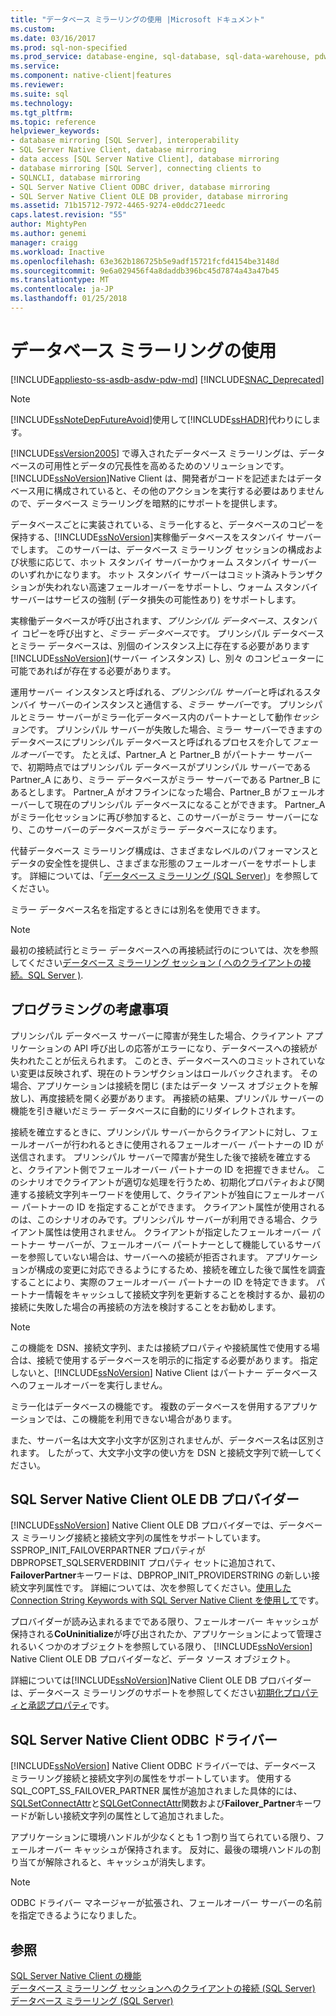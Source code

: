 ```yaml
---
title: "データベース ミラーリングの使用 |Microsoft ドキュメント"
ms.custom: 
ms.date: 03/16/2017
ms.prod: sql-non-specified
ms.prod_service: database-engine, sql-database, sql-data-warehouse, pdw
ms.service: 
ms.component: native-client|features
ms.reviewer: 
ms.suite: sql
ms.technology: 
ms.tgt_pltfrm: 
ms.topic: reference
helpviewer_keywords:
- database mirroring [SQL Server], interoperability
- SQL Server Native Client, database mirroring
- data access [SQL Server Native Client], database mirroring
- database mirroring [SQL Server], connecting clients to
- SQLNCLI, database mirroring
- SQL Server Native Client ODBC driver, database mirroring
- SQL Server Native Client OLE DB provider, database mirroring
ms.assetid: 71b15712-7972-4465-9274-e0ddc271eedc
caps.latest.revision: "55"
author: MightyPen
ms.author: genemi
manager: craigg
ms.workload: Inactive
ms.openlocfilehash: 63e362b186725b5e9adf15721fcfd4154be3148d
ms.sourcegitcommit: 9e6a029456f4a8daddb396bc45d7874a43a47b45
ms.translationtype: MT
ms.contentlocale: ja-JP
ms.lasthandoff: 01/25/2018
---
```

# <a name="using-database-mirroring"></a>データベース ミラーリングの使用
[!INCLUDE[appliesto-ss-asdb-asdw-pdw-md](../../../includes/appliesto-ss-asdb-asdw-pdw-md.md)]
[!INCLUDE[SNAC_Deprecated](../../../includes/snac-deprecated.md)]

    
> [!NOTE]  
>  [!INCLUDE[ssNoteDepFutureAvoid](../../../includes/ssnotedepfutureavoid-md.md)]使用して[!INCLUDE[ssHADR](../../../includes/sshadr-md.md)]代わりにします。  
  
 [!INCLUDE[ssVersion2005](../../../includes/ssversion2005-md.md)] で導入されたデータベース ミラーリングは、データベースの可用性とデータの冗長性を高めるためのソリューションです。 [!INCLUDE[ssNoVersion](../../../includes/ssnoversion-md.md)]Native Client は、開発者がコードを記述またはデータベース用に構成されていると、その他のアクションを実行する必要はありませんので、データベース ミラーリングを暗黙的にサポートを提供します。  
  
 データベースごとに実装されている、ミラー化すると、データベースのコピーを保持する、[!INCLUDE[ssNoVersion](../../../includes/ssnoversion-md.md)]実稼働データベースをスタンバイ サーバーでします。 このサーバーは、データベース ミラーリング セッションの構成および状態に応じて、ホット スタンバイ サーバーかウォーム スタンバイ サーバーのいずれかになります。 ホット スタンバイ サーバーはコミット済みトランザクションが失われない高速フェールオーバーをサポートし、ウォーム スタンバイ サーバーはサービスの強制 (データ損失の可能性あり) をサポートします。  
  
 実稼働データベースが呼び出されます、*プリンシパル データベース*、スタンバイ コピーを呼び出すと、*ミラー データベース*です。 プリンシパル データベースとミラー データベースは、別個のインスタンス上に存在する必要があります[!INCLUDE[ssNoVersion](../../../includes/ssnoversion-md.md)](サーバー インスタンス) し、別々 のコンピューターに可能であればが存在する必要があります。  
  
 運用サーバー インスタンスと呼ばれる、*プリンシパル サーバー*と呼ばれるスタンバイ サーバーのインスタンスと通信する、*ミラー サーバー*です。 プリンシパルとミラー サーバーがミラー化データベース内のパートナーとして動作*セッション*です。 プリンシパル サーバーが失敗した場合、ミラー サーバーできますのデータベースにプリンシパル データベースと呼ばれるプロセスを介して*フェールオーバー*です。 たとえば、Partner_A と Partner_B がパートナー サーバーで、初期時点ではプリンシパル データベースがプリンシパル サーバーである Partner_A にあり、ミラー データベースがミラー サーバーである Partner_B にあるとします。 Partner_A がオフラインになった場合、Partner_B がフェールオーバーして現在のプリンシパル データベースになることができます。 Partner_A がミラー化セッションに再び参加すると、このサーバーがミラー サーバーになり、このサーバーのデータベースがミラー データベースになります。  
  
 代替データベース ミラーリング構成は、さまざまなレベルのパフォーマンスとデータの安全性を提供し、さまざまな形態のフェールオーバーをサポートします。 詳細については、「[データベース ミラーリング &#40;SQL Server&#41;](../../../database-engine/database-mirroring/database-mirroring-sql-server.md)」を参照してください。  
  
 ミラー データベース名を指定するときには別名を使用できます。  
  
> [!NOTE]  
>  最初の接続試行とミラー データベースへの再接続試行のについては、次を参照してください[データベース ミラーリング セッション &#40; へのクライアントの接続。SQL Server &#41;](../../../database-engine/database-mirroring/connect-clients-to-a-database-mirroring-session-sql-server.md).  
  
## <a name="programming-considerations"></a>プログラミングの考慮事項  
 プリンシパル データベース サーバーに障害が発生した場合、クライアント アプリケーションの API 呼び出しの応答がエラーになり、データベースへの接続が失われたことが伝えられます。 このとき、データベースへのコミットされていない変更は反映されず、現在のトランザクションはロールバックされます。 その場合、アプリケーションは接続を閉じ (またはデータ ソース オブジェクトを解放し)、再度接続を開く必要があります。 再接続の結果、プリンパル サーバーの機能を引き継いだミラー データベースに自動的にリダイレクトされます。  
  
 接続を確立するときに、プリンシパル サーバーからクライアントに対し、フェールオーバーが行われるときに使用されるフェールオーバー パートナーの ID が送信されます。 プリンシパル サーバーで障害が発生した後で接続を確立すると、クライアント側でフェールオーバー パートナーの ID を把握できません。 このシナリオでクライアントが適切な処理を行うため、初期化プロパティおよび関連する接続文字列キーワードを使用して、クライアントが独自にフェールオーバー パートナーの ID を指定することができます。 クライアント属性が使用されるのは、このシナリオのみです。プリンシパル サーバーが利用できる場合、クライアント属性は使用されません。 クライアントが指定したフェールオーバー パートナー サーバーが、フェールオーバー パートナーとして機能しているサーバーを参照していない場合は、サーバーへの接続が拒否されます。 アプリケーションが構成の変更に対応できるようにするため、接続を確立した後で属性を調査することにより、実際のフェールオーバー パートナーの ID を特定できます。 パートナー情報をキャッシュして接続文字列を更新することを検討するか、最初の接続に失敗した場合の再接続の方法を検討することをお勧めします。  
  
> [!NOTE]  
>  この機能を DSN、接続文字列、または接続プロパティや接続属性で使用する場合は、接続で使用するデータベースを明示的に指定する必要があります。 指定しないと、[!INCLUDE[ssNoVersion](../../../includes/ssnoversion-md.md)] Native Client はパートナー データベースへのフェールオーバーを実行しません。  
>   
>  ミラー化はデータベースの機能です。 複数のデータベースを併用するアプリケーションでは、この機能を利用できない場合があります。  
>   
>  また、サーバー名は大文字小文字が区別されませんが、データベース名は区別されます。 したがって、大文字小文字の使い方を DSN と接続文字列で統一してください。  
  
## <a name="sql-server-native-client-ole-db-provider"></a>SQL Server Native Client OLE DB プロバイダー  
 [!INCLUDE[ssNoVersion](../../../includes/ssnoversion-md.md)] Native Client OLE DB プロバイダーでは、データベース ミラーリング接続と接続文字列の属性をサポートしています。 SSPROP_INIT_FAILOVERPARTNER プロパティが DBPROPSET_SQLSERVERDBINIT プロパティ セットに追加されて、 **FailoverPartner**キーワードは、DBPROP_INIT_PROVIDERSTRING の新しい接続文字列属性です。 詳細については、次を参照してください。[使用した Connection String Keywords with SQL Server Native Client を使用して](../../../relational-databases/native-client/applications/using-connection-string-keywords-with-sql-server-native-client.md)です。  
  
 プロバイダーが読み込まれるまでである限り、フェールオーバー キャッシュが保持される**CoUninitialize**が呼び出されたか、アプリケーションによって管理されるいくつかのオブジェクトを参照している限り、 [!INCLUDE[ssNoVersion](../../../includes/ssnoversion-md.md)] Native Client OLE DB プロバイダーなど、データ ソース オブジェクト。  
  
 詳細については[!INCLUDE[ssNoVersion](../../../includes/ssnoversion-md.md)]Native Client OLE DB プロバイダーは、データベース ミラーリングのサポートを参照してください[初期化プロパティと承認プロパティ](../../../relational-databases/native-client-ole-db-data-source-objects/initialization-and-authorization-properties.md)です。  
  
## <a name="sql-server-native-client-odbc-driver"></a>SQL Server Native Client ODBC ドライバー  
 [!INCLUDE[ssNoVersion](../../../includes/ssnoversion-md.md)] Native Client ODBC ドライバーでは、データベース ミラーリング接続と接続文字列の属性をサポートしています。 使用する SQL_COPT_SS_FAILOVER_PARTNER 属性が追加されました具体的には、 [SQLSetConnectAttr](../../../relational-databases/native-client-odbc-api/sqlsetconnectattr.md)と[SQLGetConnectAttr](../../../relational-databases/native-client-odbc-api/sqlgetconnectattr.md)関数および**Failover_Partner**キーワードが新しい接続文字列の属性として追加されました。  
  
 アプリケーションに環境ハンドルが少なくとも 1 つ割り当てられている限り、フェールオーバー キャッシュが保持されます。 反対に、最後の環境ハンドルの割り当てが解除されると、キャッシュが消失します。  
  
> [!NOTE]  
>  ODBC ドライバー マネージャーが拡張され、フェールオーバー サーバーの名前を指定できるようになりました。  
  
## <a name="see-also"></a>参照  
 [SQL Server Native Client の機能](../../../relational-databases/native-client/features/sql-server-native-client-features.md)   
 [データベース ミラーリング セッションへのクライアントの接続 &#40;SQL Server&#41;](../../../database-engine/database-mirroring/connect-clients-to-a-database-mirroring-session-sql-server.md)   
 [データベース ミラーリング &#40;SQL Server&#41;](../../../database-engine/database-mirroring/database-mirroring-sql-server.md)  
  
  
